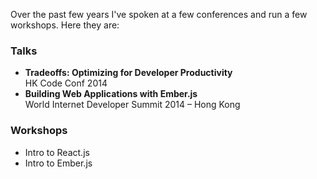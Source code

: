 Over the past few years I've spoken at a few conferences and run a few workshops. Here they are:

### Talks
* **Tradeoffs: Optimizing for Developer Productivity**<br>
  HK Code Conf 2014
* **Building Web Applications with Ember.js**<br>
  World Internet Developer Summit 2014 – Hong Kong

### Workshops
* Intro to React.js
* Intro to Ember.js
